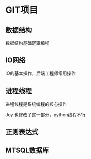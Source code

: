 # GIT项目

## 数据结构
   数据结构基础逻辑编程

## IO网络
   IO的基本操作，后端工程师常用操作
   
## 进程线程
   进程线程是系统编程的核心操作

   Joy 也修改了这一部分，python线程不行
   
## 正则表达式

## MTSQL数据库